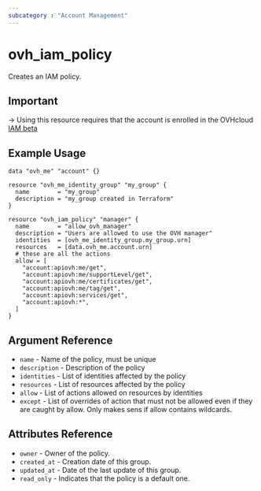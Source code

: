 ```yaml
---
subcategory : "Account Management"
---
```


# ovh_iam_policy

Creates an IAM policy.

## Important
-> Using this resource requires that the account is enrolled in the OVHcloud [IAM beta](https://labs.ovhcloud.com/en/iam/) 


## Example Usage

```hcl
data "ovh_me" "account" {}

resource "ovh_me_identity_group" "my_group" {
  name        = "my_group"
  description = "my_group created in Terraform"
}

resource "ovh_iam_policy" "manager" {
  name        = "allow_ovh_manager"
  description = "Users are allowed to use the OVH manager"
  identities  = [ovh_me_identity_group.my_group.urn]
  resources   = [data.ovh_me.account.urn]
  # these are all the actions 
  allow = [
    "account:apiovh:me/get",
    "account:apiovh:me/supportLevel/get",
    "account:apiovh:me/certificates/get",
    "account:apiovh:me/tag/get",
    "account:apiovh:services/get",
    "account:apiovh:*",
  ]
}
```

## Argument Reference

* `name` - Name of the policy, must be unique
* `description` - Description of the policy
* `identities` - List of identities affected by the policy
* `resources` - List of resources affected by the policy
* `allow` - List of actions allowed on resources by identities
* `except` - List of overrides of action that must not be allowed even if they are caught by allow. Only makes sens if allow contains wildcards.

## Attributes Reference

* `owner` - Owner of the policy.
* `created_at` - Creation date of this group.
* `updated_at` - Date of the last update of this group.
* `read_only` - Indicates that the policy is a default one.
